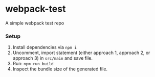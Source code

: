 # webpack-test
A simple webpack test repo


### Setup

1. Install dependencies via `npm i`
1. Uncomment, import statement (either approach 1, approach 2, or approach 3) in `src/main` and save file.
1. Run: `npm run build`
1. Inspect the bundle size of the generated file.
